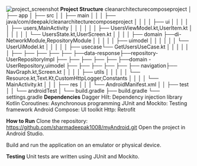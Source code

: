 ![project_screenshot](https://github.com/sharmadeepak1008/myAndroid/assets/42468752/71d71c17-efb6-40df-9372-8ed241a8c71f)
**Project Structure**
cleanarchitecturecomposeproject
│
├── app
│   ├── src
│   │   ├── main
│   │   │   ├── java/com/deepak/cleanarchitecturecomposeproject
│   │   │   │   ├── ui
│   │   │   │   │   ├── users,MainActivity
│   │   │   │   │   │   ├── UsersViewModel.kt,UserItem.kt
│   │   │   │   │   │   └── UsersState.kt,UserScreen.kt
│   │   │   │   ├── domain ├──di-NetworkModule,RepositoryModule
│   │   │   │   │   ├── uimodel
│   │   │   │   │   │   └── UserUiModel.kt
│   │   │   │   │   ├── usecase└── GetUsersUseCase.kt
│   │   │   │   │   │
├── ├── ├── ├── ├── ├──data-response├──repository-UserRepositoryImpl
├── ├── ├── ├── ├── ├──domain - UserRepository,uimodel
├── ├── ├── ├── ├── ├── navigation├── NavGraph.kt,Screen.kt
│   │   │   │   ├── utils
│   │   │   │   │   └── Resource.kt,Text.Kt,CustomHttpLogger,Constants
│   │   │   │   └── MainActivity.kt
│   │   │   ├── res
│   │   │   └── AndroidManifest.xml
│   │   ├── test
│   │   └── androidTest
│   └── build.gradle
├── build.gradle
└── settings.gradle
**Dependencies**
Dagger Hilt: Dependency injection library
Kotlin Coroutines: Asynchronous programming
JUnit and Mockito: Testing framework
Android Compose: UI toolkit
Http: Retrofit

**How to Run**
Clone the repository:
https://github.com/sharmadeepak1008/myAndroid.git
Open the project in Android Studio.

Build and run the application on an emulator or physical device.

**Testing**
Unit tests are written using JUnit and Mockito.